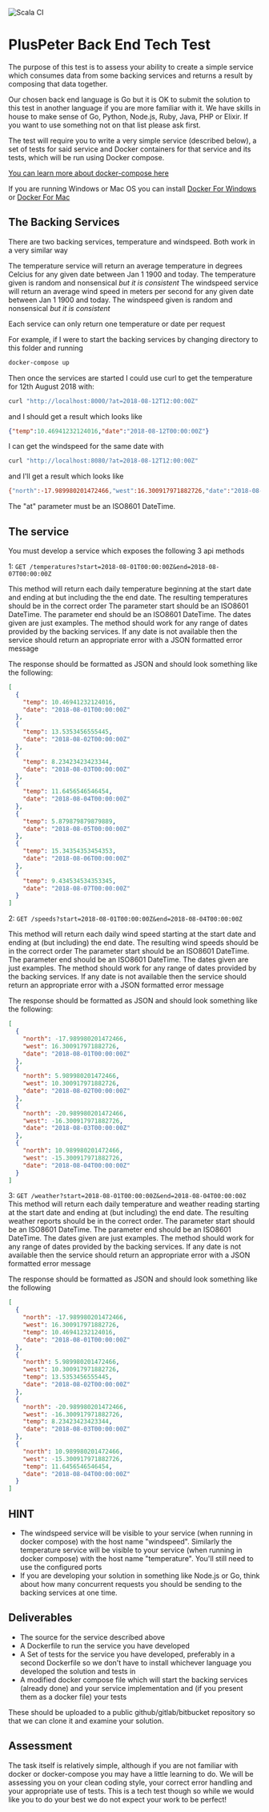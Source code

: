 ![Scala CI](https://github.com/svranesevic/charlyedu-scala/workflows/Scala%20CI/badge.svg?branch=master)

# PlusPeter Back End Tech Test

The purpose of this test is to assess your ability to create a simple service which consumes data from some backing services and returns a result by composing that data together.

Our chosen back end language is Go but it is OK to submit the solution to this test in another language if you are more familiar with it.
We have skills in house to make sense of Go, Python, Node.js, Ruby, Java, PHP or Elixir. If you want to use something not on that list please ask first.

The test will require you to write a very simple service (described below), a set of tests for said service and Docker containers for that service and its tests, which will be run using Docker compose.

[You can learn more about docker-compose here](https://docs.docker.com/compose/)

If you are running Windows or Mac OS you can install [Docker For Windows](https://docs.docker.com/docker-for-windows/) or [Docker For Mac](https://docs.docker.com/docker-for-mac/)

## The Backing Services
There are two backing services, temperature and windspeed. Both work in a very similar way

The temperature service will return an average temperature in degrees Celcius for any given date between Jan 1 1900 and today. The temperature given is random and nonsensical *but it is consistent*
The windspeed service will return an average wind speed in meters per second for any given date between Jan 1 1900 and today. The windspeed given is random and nonsensical *but it is consistent*

Each service can only return one temperature or date per request

For example, if I were to start the backing services by changing directory to this folder and running
```bash
docker-compose up
```

Then once the services are started I could use curl to get the temperature for 12th August 2018 with:
```bash
curl "http://localhost:8000/?at=2018-08-12T12:00:00Z"
```

and I should get a result which looks like
```json
{"temp":10.46941232124016,"date":"2018-08-12T00:00:00Z"}
```

I can get the windspeed for the same date with

```bash
curl "http://localhost:8080/?at=2018-08-12T12:00:00Z"
```

and I'll get a result which looks like
```bash
{"north":-17.989980201472466,"west":16.300917971882726,"date":"2018-08-12T00:00:00Z"}
```

The "at" parameter must be an ISO8601 DateTime.

## The service

You must develop a service which exposes the following 3 api methods

1: `GET /temperatures?start=2018-08-01T00:00:00Z&end=2018-08-07T00:00:00Z`

This method will return each daily temperature beginning at the start date and ending at but including the the end date.
The resulting temperatures should be in the correct order
The parameter start should be an ISO8601 DateTime. The parameter end should be an ISO8601 DateTime.
The dates given are just examples. The method should work for any range of dates provided by the backing services. If any date is not available then the service should return an appropriate error with a JSON formatted error message

The response should be formatted as JSON and should look something like the following:
```json
[
  {
    "temp": 10.46941232124016,
    "date": "2018-08-01T00:00:00Z"
  },
  {
    "temp": 13.5353456555445,
    "date": "2018-08-02T00:00:00Z"
  },
  {
    "temp": 8.23423423423344,
    "date": "2018-08-03T00:00:00Z"
  },
  {
    "temp": 11.6456546546454,
    "date": "2018-08-04T00:00:00Z"
  },
  {
    "temp": 5.879879879879889,
    "date": "2018-08-05T00:00:00Z"
  },
  {
    "temp": 15.34354353454353,
    "date": "2018-08-06T00:00:00Z"
  },
  {
    "temp": 9.434534534353345,
    "date": "2018-08-07T00:00:00Z"
  }
]
```

2: `GET /speeds?start=2018-08-01T00:00:00Z&end=2018-08-04T00:00:00Z`

This method will return each daily wind speed starting at the start date and ending at (but including) the end date.
The resulting wind speeds should be in the correct order
The parameter start should be an ISO8601 DateTime. The parameter end should be an ISO8601 DateTime.
The dates given are just examples. The method should work for any range of dates provided by the backing services. If any date is not available then the service should return an appropriate error with a JSON formatted error message

The response should be formatted as JSON and should look something like the following:
```json
[
  {
    "north": -17.989980201472466,
    "west": 16.300917971882726,
    "date": "2018-08-01T00:00:00Z"
  },
  {
    "north": 5.989980201472466,
    "west": 10.300917971882726,
    "date": "2018-08-02T00:00:00Z"
  },
  {
    "north": -20.989980201472466,
    "west": -16.300917971882726,
    "date": "2018-08-03T00:00:00Z"
  },
  {
    "north": 10.989980201472466,
    "west": -15.300917971882726,
    "date": "2018-08-04T00:00:00Z"
  }
]
```

3: `GET /weather?start=2018-08-01T00:00:00Z&end=2018-08-04T00:00:00Z`
This method will return each daily temperature and weather reading starting at the start date and ending at (but including) the end date.
The resulting weather reports should be in the correct order.
The parameter start should be an ISO8601 DateTime. The parameter end should be an ISO8601 DateTime.
The dates given are just examples. The method should work for any range of dates provided by the backing services. If any date is not available then the service should return an appropriate error with a JSON formatted error message

The response should be formatted as JSON and should look something like the following
```json
[
  {
    "north": -17.989980201472466,
    "west": 16.300917971882726,
    "temp": 10.46941232124016,
    "date": "2018-08-01T00:00:00Z"
  },
  {
    "north": 5.989980201472466,
    "west": 10.300917971882726,
    "temp": 13.5353456555445,
    "date": "2018-08-02T00:00:00Z"
  },
  {
    "north": -20.989980201472466,
    "west": -16.300917971882726,
    "temp": 8.23423423423344,
    "date": "2018-08-03T00:00:00Z"
  },
  {
    "north": 10.989980201472466,
    "west": -15.300917971882726,
    "temp": 11.6456546546454,
    "date": "2018-08-04T00:00:00Z"
  }
]
```

## HINT

* The windspeed service will be visible to your service (when running in docker compose) with the host name "windspeed". Similarly the temperature service will be visible to your service (when running in docker compose) with the host name "temperature". You'll still need to use the configured ports
* If you are developing your solution in something like Node.js or Go, think about how many concurrent requests you should be sending to the backing services at one time.


## Deliverables

* The source for the service described above
* A Dockerfile to run the service you have developed
* A Set of tests for the service you have developed, preferably in a second Dockerfile so we don't have to install whichever language you developed the solution and tests in
* A modified docker compose file which will start the backing services (already done) and your service implementation and (if you present them as a docker file) your tests

These should be uploaded to a public github/gitlab/bitbucket repository so that we can clone it and examine your solution.

## Assessment

The task itself is relatively simple, although if you are not familiar with docker or docker-compose you may have a little learning to do. We will be assessing you on your clean coding style, your correct error handling and your appropriate use of tests. This is a tech test though so while we would like you to do your best we do not expect your work to be perfect!
